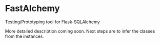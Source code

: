 # FastAlchemy
Testing/Prototyping tool for Flask-SQLAlchemy


More detailed description coming soon.
Next steps are to infer the classes from the instances.

